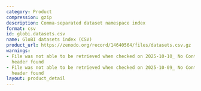 ```yaml
---
category: Product
compression: gzip
description: Comma-separated dataset namespace index
format: csv
id: globi.datasets.csv
name: GloBI datasets index (CSV)
product_url: https://zenodo.org/record/14640564/files/datasets.csv.gz
warnings:
- File was not able to be retrieved when checked on 2025-10-10_ No Content-Length
  header found
- File was not able to be retrieved when checked on 2025-10-09_ No Content-Length
  header found
layout: product_detail
---
```

